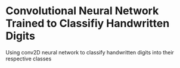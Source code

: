 # Convolutional Neural Network Trained to Classifiy Handwritten Digits
Using conv2D neural network to classify handwritten digits into their respective classes
